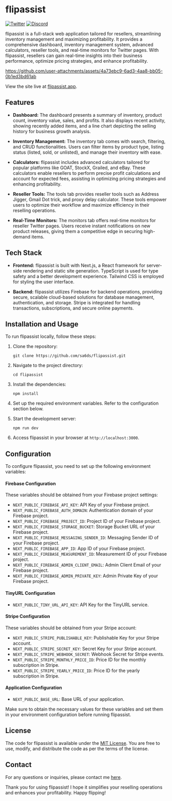 # flipassist

[![Twitter](https://img.shields.io/badge/flipassist-black?logo=x&style=flat-square)](https://twitter.com/flipassist)
[![Discord](https://img.shields.io/badge/flipassist.app-7289DA?logo=discord&style=flat-square)](https://discord.gg/ewTSMprYdg)

flipassist is a full-stack web application tailored for resellers, streamlining inventory management and maximizing profitability. It provides a comprehensive dashboard, inventory management system, advanced calculators, reseller tools, and real-time monitors for Twitter pages. With flipassist, resellers can gain real-time insights into their business performance, optimize pricing strategies, and enhance profitability.


https://github.com/user-attachments/assets/4a73ebc9-6ad3-4aa8-bb05-0b1ed3bd61ab


View the site live at [flipassist.app](https://www.flipassist.app/).

## Features

- **Dashboard:** The dashboard presents a summary of inventory, product count, inventory value, sales, and profits. It also displays recent activity, showing recently added items, and a line chart depicting the selling history for business growth analysis.

- **Inventory Management:** The inventory tab comes with search, filtering, and CRUD functionalities. Users can filter items by product type, listing status (listed, sold, or unlisted), and manage their inventory with ease.

- **Calculators:** flipassist includes advanced calculators tailored for popular platforms like GOAT, StockX, Grailed, and eBay. These calculators enable resellers to perform precise profit calculations and account for expected fees, assisting in optimizing pricing strategies and enhancing profitability.

- **Reseller Tools:** The tools tab provides reseller tools such as Address Jigger, Gmail Dot trick, and proxy delay calculator. These tools empower users to optimize their workflow and maximize efficiency in their reselling operations.

- **Real-Time Monitors:** The monitors tab offers real-time monitors for reseller Twitter pages. Users receive instant notifications on new product releases, giving them a competitive edge in securing high-demand items.

## Tech Stack

- **Frontend:** flipassist is built with Next.js, a React framework for server-side rendering and static site generation. TypeScript is used for type safety and a better development experience. Tailwind CSS is employed for styling the user interface.

- **Backend:** flipassist utilizes Firebase for backend operations, providing secure, scalable cloud-based solutions for database management, authentication, and storage. Stripe is integrated for handling transactions, subscriptions, and secure online payments.


## Installation and Usage

To run flipassist locally, follow these steps:

1. Clone the repository:

   ```shell
   git clone https://github.com/sa6ds/flipassist.git
   ```

2. Navigate to the project directory:

   ```shell
   cd flipassist
   ```

3. Install the dependencies:

   ```shell
   npm install
   ```

4. Set up the required environment variables. Refer to the configuration section below.

5. Start the development server:

   ```shell
   npm run dev
   ```

6. Access flipassist in your browser at `http://localhost:3000`.


## Configuration

To configure flipassist, you need to set up the following environment variables:

#### Firebase Configuration

These variables should be obtained from your Firebase project settings:

- `NEXT_PUBLIC_FIREBASE_API_KEY`: API Key of your Firebase project.
- `NEXT_PUBLIC_FIREBASE_AUTH_DOMAIN`: Authentication domain of your Firebase project.
- `NEXT_PUBLIC_FIREBASE_PROJECT_ID`: Project ID of your Firebase project.
- `NEXT_PUBLIC_FIREBASE_STORAGE_BUCKET`: Storage Bucket URL of your Firebase project.
- `NEXT_PUBLIC_FIREBASE_MESSAGING_SENDER_ID`: Messaging Sender ID of your Firebase project.
- `NEXT_PUBLIC_FIREBASE_APP_ID`: App ID of your Firebase project.
- `NEXT_PUBLIC_FIREBASE_MEASUREMENT_ID`: Measurement ID of your Firebase project.
- `NEXT_PUBLIC_FIREBASE_ADMIN_CLIENT_EMAIL`: Admin Client Email of your Firebase project.
- `NEXT_PUBLIC_FIREBASE_ADMIN_PRIVATE_KEY`: Admin Private Key of your Firebase project.

#### TinyURL Configuration

- `NEXT_PUBLIC_TINY_URL_API_KEY`: API Key for the TinyURL service.

#### Stripe Configuration

These variables should be obtained from your Stripe account:

- `NEXT_PUBLIC_STRIPE_PUBLISHABLE_KEY`: Publishable Key for your Stripe account.
- `NEXT_PUBLIC_STRIPE_SECRET_KEY`: Secret Key for your Stripe account.
- `NEXT_PUBLIC_STRIPE_WEBHOOK_SECRET`: Webhook Secret for Stripe events.
- `NEXT_PUBLIC_STRIPE_MONTHLY_PRICE_ID`: Price ID for the monthly subscription in Stripe.
- `NEXT_PUBLIC_STRIPE_YEARLY_PRICE_ID`: Price ID for the yearly subscription in Stripe.

#### Application Configuration

- `NEXT_PUBLIC_BASE_URL`: Base URL of your application.

Make sure to obtain the necessary values for these variables and set them in your environment configuration before running flipassist.


## License

The code for flipassist is available under the [MIT License](https://opensource.org/licenses/MIT). You are free to use, modify, and distribute the code as per the terms of the license.

## Contact

For any questions or inquiries, please contact me [here](saad.sadouk7@gmail.com).

Thank you for using flipassist! I hope it simplifies your reselling operations and enhances your profitability. Happy flipping!
